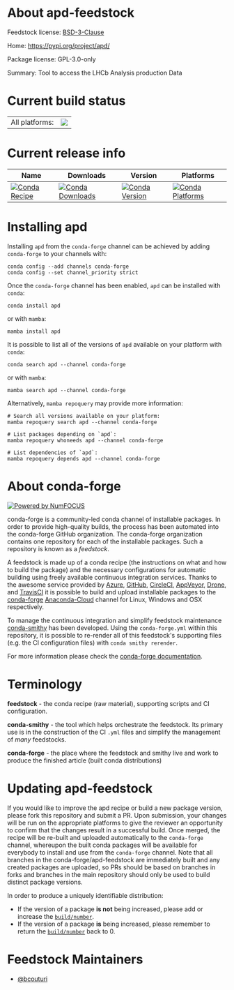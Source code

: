 About apd-feedstock
===================

Feedstock license: [BSD-3-Clause](https://github.com/conda-forge/apd-feedstock/blob/main/LICENSE.txt)

Home: https://pypi.org/project/apd/

Package license: GPL-3.0-only

Summary: Tool to access the LHCb Analysis production Data

Current build status
====================


<table><tr><td>All platforms:</td>
    <td>
      <a href="https://dev.azure.com/conda-forge/feedstock-builds/_build/latest?definitionId=13943&branchName=main">
        <img src="https://dev.azure.com/conda-forge/feedstock-builds/_apis/build/status/apd-feedstock?branchName=main">
      </a>
    </td>
  </tr>
</table>

Current release info
====================

| Name | Downloads | Version | Platforms |
| --- | --- | --- | --- |
| [![Conda Recipe](https://img.shields.io/badge/recipe-apd-green.svg)](https://anaconda.org/conda-forge/apd) | [![Conda Downloads](https://img.shields.io/conda/dn/conda-forge/apd.svg)](https://anaconda.org/conda-forge/apd) | [![Conda Version](https://img.shields.io/conda/vn/conda-forge/apd.svg)](https://anaconda.org/conda-forge/apd) | [![Conda Platforms](https://img.shields.io/conda/pn/conda-forge/apd.svg)](https://anaconda.org/conda-forge/apd) |

Installing apd
==============

Installing `apd` from the `conda-forge` channel can be achieved by adding `conda-forge` to your channels with:

```
conda config --add channels conda-forge
conda config --set channel_priority strict
```

Once the `conda-forge` channel has been enabled, `apd` can be installed with `conda`:

```
conda install apd
```

or with `mamba`:

```
mamba install apd
```

It is possible to list all of the versions of `apd` available on your platform with `conda`:

```
conda search apd --channel conda-forge
```

or with `mamba`:

```
mamba search apd --channel conda-forge
```

Alternatively, `mamba repoquery` may provide more information:

```
# Search all versions available on your platform:
mamba repoquery search apd --channel conda-forge

# List packages depending on `apd`:
mamba repoquery whoneeds apd --channel conda-forge

# List dependencies of `apd`:
mamba repoquery depends apd --channel conda-forge
```


About conda-forge
=================

[![Powered by
NumFOCUS](https://img.shields.io/badge/powered%20by-NumFOCUS-orange.svg?style=flat&colorA=E1523D&colorB=007D8A)](https://numfocus.org)

conda-forge is a community-led conda channel of installable packages.
In order to provide high-quality builds, the process has been automated into the
conda-forge GitHub organization. The conda-forge organization contains one repository
for each of the installable packages. Such a repository is known as a *feedstock*.

A feedstock is made up of a conda recipe (the instructions on what and how to build
the package) and the necessary configurations for automatic building using freely
available continuous integration services. Thanks to the awesome service provided by
[Azure](https://azure.microsoft.com/en-us/services/devops/), [GitHub](https://github.com/),
[CircleCI](https://circleci.com/), [AppVeyor](https://www.appveyor.com/),
[Drone](https://cloud.drone.io/welcome), and [TravisCI](https://travis-ci.com/)
it is possible to build and upload installable packages to the
[conda-forge](https://anaconda.org/conda-forge) [Anaconda-Cloud](https://anaconda.org/)
channel for Linux, Windows and OSX respectively.

To manage the continuous integration and simplify feedstock maintenance
[conda-smithy](https://github.com/conda-forge/conda-smithy) has been developed.
Using the ``conda-forge.yml`` within this repository, it is possible to re-render all of
this feedstock's supporting files (e.g. the CI configuration files) with ``conda smithy rerender``.

For more information please check the [conda-forge documentation](https://conda-forge.org/docs/).

Terminology
===========

**feedstock** - the conda recipe (raw material), supporting scripts and CI configuration.

**conda-smithy** - the tool which helps orchestrate the feedstock.
                   Its primary use is in the construction of the CI ``.yml`` files
                   and simplify the management of *many* feedstocks.

**conda-forge** - the place where the feedstock and smithy live and work to
                  produce the finished article (built conda distributions)


Updating apd-feedstock
======================

If you would like to improve the apd recipe or build a new
package version, please fork this repository and submit a PR. Upon submission,
your changes will be run on the appropriate platforms to give the reviewer an
opportunity to confirm that the changes result in a successful build. Once
merged, the recipe will be re-built and uploaded automatically to the
`conda-forge` channel, whereupon the built conda packages will be available for
everybody to install and use from the `conda-forge` channel.
Note that all branches in the conda-forge/apd-feedstock are
immediately built and any created packages are uploaded, so PRs should be based
on branches in forks and branches in the main repository should only be used to
build distinct package versions.

In order to produce a uniquely identifiable distribution:
 * If the version of a package **is not** being increased, please add or increase
   the [``build/number``](https://docs.conda.io/projects/conda-build/en/latest/resources/define-metadata.html#build-number-and-string).
 * If the version of a package **is** being increased, please remember to return
   the [``build/number``](https://docs.conda.io/projects/conda-build/en/latest/resources/define-metadata.html#build-number-and-string)
   back to 0.

Feedstock Maintainers
=====================

* [@bcouturi](https://github.com/bcouturi/)

